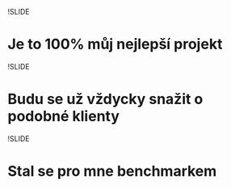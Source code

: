 !SLIDE
# Je to 100% můj nejlepší projekt

!SLIDE
# Budu se už vždycky snažit o podobné klienty

!SLIDE
# Stal se pro mne benchmarkem
